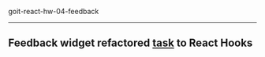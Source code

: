 goit-react-hw-04-feedback

---

## Feedback widget refactored [task](https://github.com/DisRachik/goit-react-hw-02-phonebook/) to React Hooks
